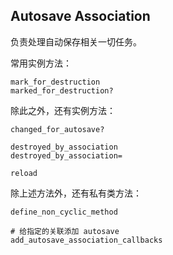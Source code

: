 ## Autosave Association

负责处理自动保存相关一切任务。

常用实例方法：

```
mark_for_destruction
marked_for_destruction?
```

除此之外，还有实例方法：

```
changed_for_autosave?

destroyed_by_association
destroyed_by_association=

reload
```

除上述方法外，还有私有类方法：

```
define_non_cyclic_method

# 给指定的关联添加 autosave
add_autosave_association_callbacks
```
